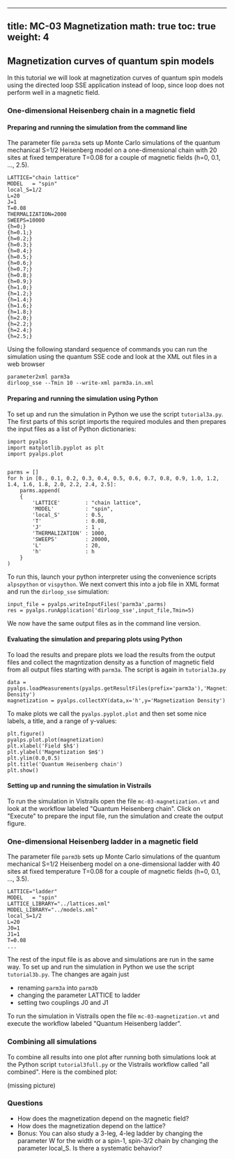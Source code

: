 
---
title: MC-03 Magnetization
math: true
toc: true
weight: 4
---

## Magnetization curves of quantum spin models

In this tutorial we will look at magnetization curves of quantum spin models using the directed loop SSE application instead of loop, since loop does not perform well in a magnetic field.

### One-dimensional Heisenberg chain in a magnetic field

#### Preparing and running the simulation from the command line

The parameter file `parm3a` sets up Monte Carlo simulations of the quantum mechanical S=1/2 Heisenberg model on a one-dimensional chain with 20 sites at fixed temperature T=0.08 for a couple of magnetic fields (h=0, 0.1, ..., 2.5).

    LATTICE="chain lattice" 
    MODEL   = "spin"
    local_S=1/2
    L=20
    J=1
    T=0.08
    THERMALIZATION=2000
    SWEEPS=10000
    {h=0;}
    {h=0.1;}
    {h=0.2;}
    {h=0.3;}
    {h=0.4;}
    {h=0.5;}
    {h=0.6;}
    {h=0.7;}
    {h=0.8;}
    {h=0.9;}
    {h=1.0;}
    {h=1.2;}
    {h=1.4;}
    {h=1.6;}
    {h=1.8;}
    {h=2.0;}
    {h=2.2;}
    {h=2.4;}
    {h=2.5;}
    
Using the following standard sequence of commands you can run the simulation using the quantum SSE code and look at the XML out files in a web browser

    parameter2xml parm3a
    dirloop_sse --Tmin 10 --write-xml parm3a.in.xml
    
#### Preparing and running the simulation using Python

To set up and run the simulation in Python we use the script `tutorial3a.py`. The first parts of this script imports the required modules and then prepares the input files as a list of Python dictionaries:

    import pyalps
    import matplotlib.pyplot as plt
    import pyalps.plot


    parms = []
    for h in [0., 0.1, 0.2, 0.3, 0.4, 0.5, 0.6, 0.7, 0.8, 0.9, 1.0, 1.2, 1.4, 1.6, 1.8, 2.0, 2.2, 2.4, 2.5]:
        parms.append(
        { 
            'LATTICE'        : "chain lattice", 
            'MODEL'          : "spin",
            'local_S'        : 0.5,
            'T'              : 0.08,
            'J'              : 1 ,
            'THERMALIZATION' : 1000,
            'SWEEPS'         : 20000,
            'L'              : 20,
            'h'              : h
        }
    )
    
To run this, launch your python interpreter using the convenience scripts `alpspython` or `vispython`.
We next convert this into a job file in XML format and run the `dirloop_sse` simulation:

    input_file = pyalps.writeInputFiles('parm3a',parms)
    res = pyalps.runApplication('dirloop_sse',input_file,Tmin=5)
    
We now have the same output files as in the command line version.

#### Evaluating the simulation and preparing plots using Python

To load the results and prepare plots we load the results from the output files and collect the magntization density as a function of magnetic field from all output files starting with `parm3a`. The script is again in `tutorial3a.py`

    data = pyalps.loadMeasurements(pyalps.getResultFiles(prefix='parm3a'),'Magnetization Density')
    magnetization = pyalps.collectXY(data,x='h',y='Magnetization Density')

To make plots we call the `pyalps.pyplot.plot` and then set some nice labels, a title, and a range of y-values:

    plt.figure()
    pyalps.plot.plot(magnetization)
    plt.xlabel('Field $h$')
    plt.ylabel('Magnetization $m$')
    plt.ylim(0.0,0.5)
    plt.title('Quantum Heisenberg chain')
    plt.show()
    
#### Setting up and running the simulation in Vistrails

To run the simulation in Vistrails open the file `mc-03-magnetization.vt` and look at the workflow labeled "Quantum Heisenberg chain". Click on "Execute" to prepare the input file, run the simulation and create the output figure.

### One-dimensional Heisenberg ladder in a magnetic field

The parameter file `parm3b` sets up Monte Carlo simulations of the quantum mechanical S=1/2 Heisenberg model on a one-dimensional ladder with 40 sites at fixed temperature T=0.08 for a couple of magnetic fields (h=0, 0.1, ..., 3.5).

    LATTICE="ladder" 
    MODEL   = "spin"
    LATTICE_LIBRARY="../lattices.xml" 
    MODEL_LIBRARY="../models.xml"
    local_S=1/2
    L=20
    J0=1
    J1=1
    T=0.08
    ...
    
The rest of the input file is as above and simulations are run in the same way.
To set up and run the simulation in Python we use the script `tutorial3b.py`. The changes are again just

- renaming `parm3a` into `parm3b`
- changing the parameter LATTICE to ladder
- setting two couplings J0 and J1

To run the simulation in Vistrails open the file `mc-03-magnetization.vt` and execute the workflow labeled "Quantum Heisenberg ladder".

### Combining all simulations

To combine all results into one plot after running both simulations look at the Python script `tutorial3full.py` or the Vistrails workflow called "all combined". Here is the combined plot:

(missing picture)

### Questions

- How does the magnetization depend on the magnetic field?
- How does the magnetization depend on the lattice?
- Bonus: You can also study a 3-leg, 4-leg ladder by changing the parameter W for the width or a spin-1, spin-3/2 chain by changing the parameter local_S. Is there a systematic behavior?

